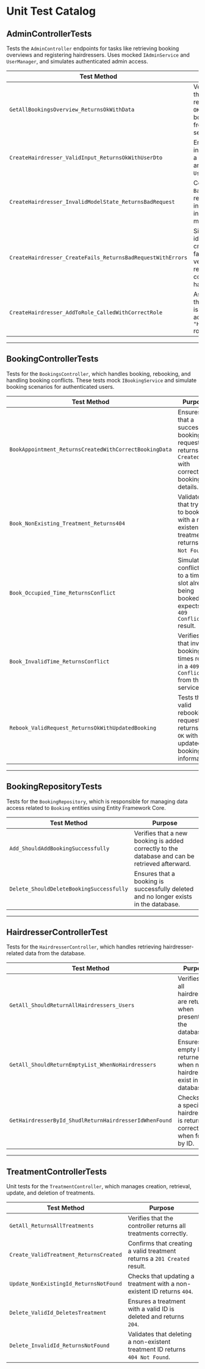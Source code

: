 # Unit Test Catalog

## AdminControllerTests

Tests the `AdminController` endpoints for tasks like retrieving booking overviews and registering hairdressers. Uses mocked `IAdminService` and `UserManager`, and simulates authenticated admin access.

| **Test Method**                                           | **Purpose**                                                                                   |
|-----------------------------------------------------------|-----------------------------------------------------------------------------------------------|
| `GetAllBookingsOverview_ReturnsOkWithData`                | Verifies that the controller returns `200 OK` with booking data from the service.             |
| `CreateHairdresser_ValidInput_ReturnsOkWithUserDto`       | Ensures valid input creates a new user and returns a `UserDto`.                               |
| `CreateHairdresser_InvalidModelState_ReturnsBadRequest`   | Confirms `400 BadRequest` is returned for invalid or incomplete model input.                  |
| `CreateHairdresser_CreateFails_ReturnsBadRequestWithErrors` | Simulates identity creation failure and verifies error response is correctly handled.        |
| `CreateHairdresser_AddToRole_CalledWithCorrectRole`       | Asserts that the new user is correctly added to the `"Hairdresser"` role.                    |

---
## BookingControllerTests

Tests for the `BookingsController`, which handles booking, rebooking, and handling booking conflicts. These tests mock `IBookingService` and simulate booking scenarios for authenticated users.

| **Test Method**                                       | **Purpose**                                                                                     |
|-------------------------------------------------------|-------------------------------------------------------------------------------------------------|
| `BookAppointment_ReturnsCreatedWithCorrectBookingData` | Ensures that a successful booking request returns `201 Created` with correct booking details.   |
| `Book_NonExisting_Treatment_Returns404`              | Validates that trying to book with a non-existent treatment returns `404 Not Found`.            |
| `Book_Occupied_Time_ReturnsConflict`                 | Simulates a conflict due to a time slot already being booked; expects a `409 Conflict` result.  |
| `Book_InvalidTime_ReturnsConflict`                   | Verifies that invalid booking times result in a `409 Conflict` from the service.                |
| `Rebook_ValidRequest_ReturnsOkWithUpdatedBooking`     | Tests that a valid rebooking request returns `200 OK` with updated booking information.         |

---
## BookingRepositoryTests

Tests for the `BookingRepository`, which is responsible for managing data access related to `Booking` entities using Entity Framework Core.

| **Test Method**                        | **Purpose**                                                                                      |
|----------------------------------------|--------------------------------------------------------------------------------------------------|
| `Add_ShouldAddBookingSuccessfully`     | Verifies that a new booking is added correctly to the database and can be retrieved afterward.   |
| `Delete_ShouldDeleteBookingSuccessfully` | Ensures that a booking is successfully deleted and no longer exists in the database.             |

---
## HairdresserControllerTest

Tests for the `HairdresserController`, which handles retrieving hairdresser-related data from the database.

| **Test Method**                             | **Purpose**                                                                                   |
|---------------------------------------------|-----------------------------------------------------------------------------------------------|
| `GetAll_ShouldReturnAllHairdressers_Users`  | Verifies that all hairdressers are returned when present in the database.                    |
| `GetAll_ShouldReturnEmptyList_WhenNoHairdressers` | Ensures an empty list is returned when no hairdressers exist in the database.                |
| `GetHairdresserById_ShudlReturnHairdresserIdWhenFound` | Checks that a specific hairdresser is returned correctly when found by ID.               |

---
## TreatmentControllerTests

Unit tests for the `TreatmentController`, which manages creation, retrieval, update, and deletion of treatments.

| **Test Method**                       | **Purpose**                                                                 |
|--------------------------------------|------------------------------------------------------------------------------|
| `GetAll_ReturnsAllTreatments`        | Verifies that the controller returns all treatments correctly.              |
| `Create_ValidTreatment_ReturnsCreated` | Confirms that creating a valid treatment returns a `201 Created` result.    |
| `Update_NonExistingId_ReturnsNotFound` | Checks that updating a treatment with a non-existent ID returns `404`.      |
| `Delete_ValidId_DeletesTreatment`    | Ensures a treatment with a valid ID is deleted and returns `204`.           |
| `Delete_InvalidId_ReturnsNotFound`   | Validates that deleting a non-existent treatment ID returns `404 Not Found`.|



